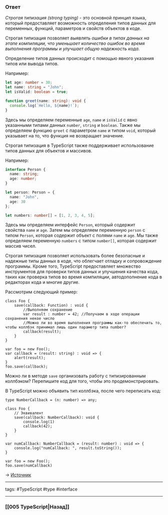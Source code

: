 ### Ответ

*Строгая типизация (strong typing)*  - это основной принцип языка, который предоставляет возможность определения типов данных для переменных, функций, параметров и свойств объектов в коде.

Строгая типизация позволяет *выявлять ошибки в типах данных на этапе компиляции, что уменьшает количество ошибок во время выполнения программы и улучшает общую надежность кода.* 

Определение типов данных происходит с помощью явного указания типов или вывода типов. 

Например:

```ts
let age: number = 30;
let name: string = "John";
let isValid: boolean = true;

function greet(name: string): void {
  console.log(`Hello, ${name}!`);
}
```

Здесь мы определяем переменные `age`, `name` и `isValid` с явно указанными типами данных `number`, `string` и `boolean`. Также мы определяем функцию `greet` с параметром `name` и типом `void`, который указывает на то, что функция не возвращает значение.

Строгая типизация в TypeScript также поддерживает использование типов данных для объектов и массивов. 

Например:

```ts
interface Person {
  name: string;
  age: number;
}

let person: Person = {
  name: "John",
  age: 30
};

let numbers: number[] = [1, 2, 3, 4, 5];
```

Здесь мы определяем интерфейс `Person`, который содержит свойства `name` и `age`. Затем мы определяем переменную `person` с типом `Person`, которая содержит объект с полями `name` и `age`. Мы также определяем переменную `numbers` с типом `number[]`, которая содержит массив чисел.

Строгая типизация позволяет использовать более безопасные и надежные типы данных в коде, что облегчает отладку и сопровождение программы. Кроме того, TypeScript предоставляет множество инструментов для проверки типов данных и улучшения качества кода, таких как проверка типов во время компиляции, автодополнение кода в редакторах кода и многие другие.

Рассмотрим следующий пример:  
  
```tsx
class Foo {
    save(callback: Function) : void {
        //Выполняем сохранение
        var result : number = 42; //Получаем в ходе операции сохранения некое число
        //Можно ли во время выполнения программы как-то обеспечить то, чтобы коллбэк принимал лишь один параметр типа number?
        callback(result);
    }
}

var foo = new Foo();
var callback = (result: string) : void => {
    alert(result);
}
foo.save(callback);
```
  
Можно ли в методе `save` организовать работу с типизированным коллбэком? Перепишите код для того, чтобы это продемонстрировать.  
  
В TypeScript можно объявить тип коллбэка, после чего переписать код:  
  
```tsx
type NumberCallback = (n: number) => any;

class Foo {
    // Эквивалент
    save(callback: NumberCallback): void {
        console.log(1)
        callback(42);
    }
}

var numCallback: NumberCallback = (result: number) : void => {
    console.log("numCallback: ", result.toString());
}

var foo = new Foo();
foo.save(numCallback)
```
  
→ [Источник](https://stackoverflow.com/questions/12694530/what-is-typescript-and-why-would-i-use-it-in-place-of-javascript)

___
tags: #TypeScript #type #interface 

_____

### [[005 TypeScript|Назад]]